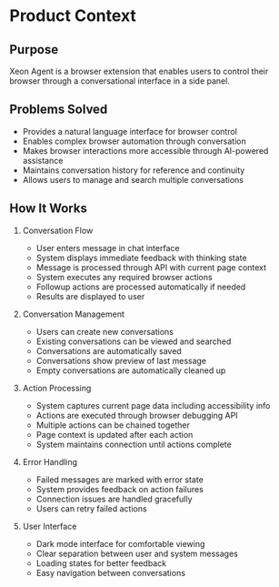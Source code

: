 # Product Context

## Purpose
Xeon Agent is a browser extension that enables users to control their browser through a conversational interface in a side panel.

## Problems Solved
- Provides a natural language interface for browser control
- Enables complex browser automation through conversation
- Makes browser interactions more accessible through AI-powered assistance
- Maintains conversation history for reference and continuity
- Allows users to manage and search multiple conversations

## How It Works

1. Conversation Flow
   - User enters message in chat interface
   - System displays immediate feedback with thinking state
   - Message is processed through API with current page context
   - System executes any required browser actions
   - Followup actions are processed automatically if needed
   - Results are displayed to user

2. Conversation Management
   - Users can create new conversations
   - Existing conversations can be viewed and searched
   - Conversations are automatically saved
   - Conversations show preview of last message
   - Empty conversations are automatically cleaned up

3. Action Processing
   - System captures current page data including accessibility info
   - Actions are executed through browser debugging API
   - Multiple actions can be chained together
   - Page context is updated after each action
   - System maintains connection until actions complete

4. Error Handling
   - Failed messages are marked with error state
   - System provides feedback on action failures
   - Connection issues are handled gracefully
   - Users can retry failed actions

5. User Interface
   - Dark mode interface for comfortable viewing
   - Clear separation between user and system messages
   - Loading states for better feedback
   - Easy navigation between conversations